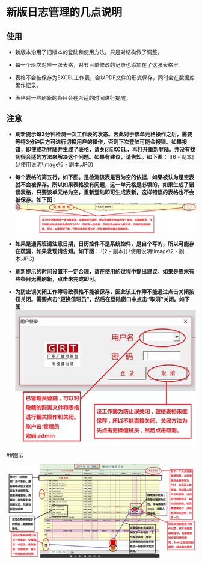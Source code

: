 # 新版日志管理的几点说明

## 使用

- 新版本沿用了旧版本的登陆和使用方法。只是对结构做了调整。

- 每一个班次对应一张表格，对节目单修改的记录也添加在了这张表格里。

- 表格不会被保存为EXCEL工作表，会以PDF文件的形式保存，同时会在数据库里作记录。

- 表格对一些刷新的条目会在合适的时间进行提醒。

## 注意

- **刷新提示每3分钟检测一次工作表的状态。因此对于该单元格操作之后，需要等待3分钟后方可进行切换用户的操作，否则下次登陆可能会报错。如果报错，即使成功登陆并生成了表格，请关闭EXCEL，再打开重新登陆。并没有找到很合适的方法来解决这个问题。如果有建议，请告知。如下图：**
  ![6 - 副本](.\使用说明\image\6 - 副本.JPG)
>
>
- **每个表格的第五行，如下图。是检测该表是否为空的依据，如果被认为是空表就不会被保存。所以如果表格没有问题，这一单元格是必填的。如果生成了错误表格，只要该单元格为空，重新登陆即可生成表新，这样错误的表格也不会被保存。如下图：**
  ![3](.\使用说明\image\3.JPG)
>
>
- **如果是通宵班请注意日期，日历控件不是系统控件，是自个写的，所以可能存在疏漏，如果发现请告知。如下图：**
  ![2 - 副本](.\使用说明\image\2 - 副本.JPG)
>
>
- **刷新提示的时间设置不一定合理，请在使用的过程中提出建议。如果是周末有些条目无需刷新，点击未完成即可。**
>
>
- **为防止误关闭工作簿导致表格不能被保存，因此该工作簿不能通过点击关闭按钮关闭。需要点击“更换值班员”，然后在登陆窗口中点击“取消”关闭。如下图：**
  ![1](.\使用说明\image\1.JPG)

##图示

![9](.\使用说明\image\9.JPG)

